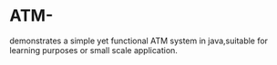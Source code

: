 # ATM-
demonstrates a simple yet functional ATM system in java,suitable for learning purposes or small scale application.
